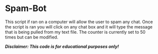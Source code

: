 # Spam-Bot
This script if ran on a computer will allow the user to spam any chat. Once the script is ran you will click on any chat box and it will type the message that is being pulled from my text file. The counter is currently set to 50 times but can be modified.

_**Disclaimer: This code is for educational purposes only!**_


